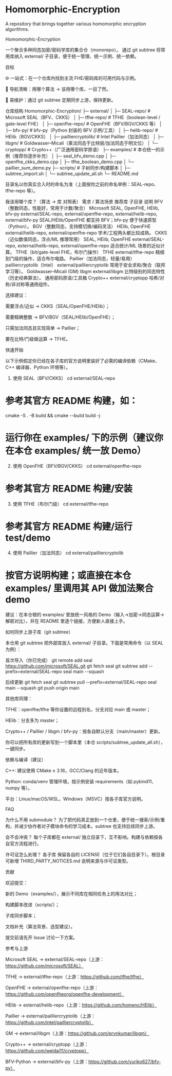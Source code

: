 # Homomorphic-Encryption
A repository that brings together various homomorphic encryption algorithms.

Homomorphic-Encryption

一个聚合多种同态加密/密码学库的集合仓（monorepo）。
通过 git subtree 将常用库纳入 external/ 子目录，便于统一管理、统一示例、统一依赖。

目标

🌐 一站式：在一个仓库内找到主流 FHE/密码库的可用代码与示例。

🧭 导航清晰：用哪个算法 → 该用哪个库，一目了然。

🔁 易维护：通过 git subtree 定期同步上游，保持更新。

仓库结构
Homomorphic-Encryption/
├─ external/
│  ├─ SEAL-repo/                # Microsoft SEAL（BFV、CKKS）
│  ├─ tfhe-repo/                # TFHE（boolean-level / gate-level FHE）
│  ├─ openfhe-repo/             # OpenFHE（BFV/BGV/CKKS 等）
│  ├─ bfv-py/                   # bfv-py（Python 封装的 BFV 示例/工具）
│  ├─ helib-repo/               # HElib（BGV/CKKS）
│  ├─ pailliercryptolib/        # Intel Paillier（加法同态）
│  ├─ libgm/                    # Goldwasser–Micali（乘法同态于比特层/加法同态于明文位）
│  └─ cryptopp/                 # Crypto++（广泛通用密码学原语）
├─ examples/                    # 本仓统一的示例（推荐你逐步补充）
│  ├─ seal_bfv_demo.cpp
│  ├─ openfhe_ckks_demo.cpp
│  ├─ tfhe_boolean_demo.cpp
│  └─ paillier_sum_demo.py
├─ scripts/                     # 子树同步/构建脚本
│  ├─ subtree_import.sh
│  └─ subtree_update_all.sh
└─ README.md


目录名以你真实合入时的命名为准（上面按你之前的命名举例：SEAL-repo、tfhe-repo 等）。

我该用哪个库？（算法 → 库 对照表）
需求 / 算法场景	推荐库	子目录	说明
BFV（整数同态，性能好，常用于计数/聚合）	Microsoft SEAL, OpenFHE, HElib, bfv-py	external/SEAL-repo, external/openfhe-repo, external/helib-repo, external/bfv-py	SEAL/HElib/OpenFHE 都支持 BFV；bfv-py 便于快速原型（Python）。
BGV（整数同态，支持模切换/编码灵活）	HElib, OpenFHE	external/helib-repo, external/openfhe-repo	学术/工程两头都比较成熟。
CKKS（近似数值同态，浮点/ML 推理常用）	SEAL, HElib, OpenFHE	external/SEAL-repo, external/helib-repo, external/openfhe-repo	适合统计/ML 场景的近似计算。
TFHE（bit/gate-level FHE，布尔门操作）	TFHE	external/tfhe-repo	精细到门级的操作，适合布尔电路。
Paillier（加法同态，轻量/易用）	pailliercryptolib（Intel）	external/pailliercryptolib	常用于安全求和/聚合（联邦学习等）。
Goldwasser–Micali (GM)	libgm	external/libgm	比特级别的同态特性（历史经典算法）。
通用密码原语/工具箱	Crypto++	external/cryptopp	哈希/对称/非对称等通用组件。

选择建议：

需要浮点/近似 → CKKS（SEAL/OpenFHE/HElib）；

需要精确整数 → BFV/BGV（SEAL/HElib/OpenFHE）；

只需加法同态且实现简单 → Paillier；

要在比特/门级做运算 → TFHE。

快速开始

以下示例假定你已经在各子库的官方说明里装好了必需的编译依赖（CMake、C++ 编译器、Python 环境等）。

1) 使用 SEAL（BFV/CKKS）
cd external/SEAL-repo
# 参考其官方 README 构建，如：
cmake -S . -B build && cmake --build build -j
# 运行你在 examples/ 下的示例（建议你在本仓 examples/ 统一放 Demo）

2) 使用 OpenFHE（BFV/BGV/CKKS）
cd external/openfhe-repo
# 参考其官方 README 构建/安装

3) 使用 TFHE（布尔门级）
cd external/tfhe-repo
# 参考其官方 README 构建/运行 test/demo

4) 使用 Paillier（加法同态）
cd external/pailliercryptolib
# 按官方说明构建；或直接在本仓 examples/ 里调用其 API 做加法聚合 demo


建议：在本仓根的 examples/ 里放统一风格的 Demo（输入→加密→同态运算→解密对比），并在 README 里逐个链接，方便新人直接上手。

如何同步上游子库（git subtree）

本仓用 git subtree 把外部库放入 external/ 子目录。下面是常用命令（以 SEAL 为例）：

首次导入（你已完成）
git remote add seal https://github.com/microsoft/SEAL.git
git fetch seal
git subtree add --prefix=external/SEAL-repo seal main --squash

后续更新
git fetch seal
git subtree pull --prefix=external/SEAL-repo seal main --squash
git push origin main


其他库同理：

TFHE：openfhe/tfhe 等你设置的远程别名，分支对应 main 或 master；

HElib：分支多为 master；

Crypto++ / Paillier / libgm / bfv-py：按各自默认分支（main/master）更新。

你可以把所有库的更新写到一个脚本里（本仓 scripts/subtree_update_all.sh），一键同步。

依赖与编译（建议）

C++: 建议使用 CMake ≥ 3.16，GCC/Clang 的近年版本。

Python: conda/venv 管理环境，按示例安装 requirements（如 pybind11、numpy 等）。

平台：Linux/macOS/WSL，Windows（MSVC）按各子库官方说明。

FAQ

为什么不用 submodule？
为了把代码真正放到一个仓里，便于统一搜索/示例/重构，并减少协作者对子模块命令的学习成本。subtree 也支持后续同步上游。

会不会冲突？
每个子库都在 external/<name> 独立目录下，互不影响。构建与依赖按各自官方流程进行。

许可证怎么处理？
各子库 保留各自的 LICENSE（位于它们各自目录下）。根目录可新增 THIRD_PARTY_NOTICES.md 说明来源与许可证类型。

贡献

欢迎提交：

新的 Demo（examples/），展示不同库在相同任务上的用法对比；

构建脚本改进（scripts/）；

子库同步脚本；

文档补充（算法背景、选型建议）。

提交前请先开 Issue 讨论一下方案。

参考与上游

Microsoft SEAL → external/SEAL-repo（上游：https://github.com/microsoft/SEAL）

TFHE → external/tfhe-repo（上游：https://github.com/tfhe/tfhe）

OpenFHE → external/openfhe-repo（上游：https://github.com/openfheorg/openfhe-development）

HElib → external/helib-repo（上游：https://github.com/homenc/HElib）

Paillier → external/pailliercryptolib（上游：https://github.com/intel/pailliercryptolib）

GM → external/libgm（上游：https://github.com/prvnkumar/libgm）

Crypto++ → external/cryptopp（上游：https://github.com/weidai11/cryptopp）

BFV-Python → external/bfv-py（上游：https://github.com/yuriko627/bfv-py）

